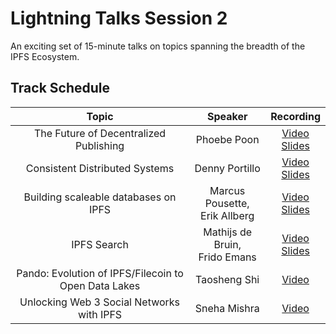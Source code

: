 
# Lightning Talks Session 2

An exciting set of 15-minute talks on topics spanning the breadth of the IPFS Ecosystem.

## Track Schedule
| Topic | Speaker | Recording |
| :---: | :-----: | :-------: |
| The Future of Decentralized Publishing | Phoebe Poon | [Video](https://www.youtube.com/watch?v=wMVP1Gw0UzI&list=PLuhRWgmPaHtQ2w6a7Y-n6PP9M_8pCvIiq&index=1) <br/> [Slides](https://docs.google.com/presentation/d/10Lxfcgav6oqbNLly5sXmdEnfxPSjRJ3OYznYe6FvmTU/edit#slide=id.g14d25db42f8_0_0) |
| Consistent Distributed Systems | Denny Portillo | [Video](https://www.youtube.com/watch?v=LCNFA3dLDIk&list=PLuhRWgmPaHtQ2w6a7Y-n6PP9M_8pCvIiq&index=2) <br/> [Slides](https://docs.google.com/presentation/d/10Lxfcgav6oqbNLly5sXmdEnfxPSjRJ3OYznYe6FvmTU/edit#slide=id.g14d25db42f8_0_26) |
| Building scaleable databases on IPFS | Marcus Pousette,<br/>Erik Allberg | [Video](https://www.youtube.com/watch?v=WH03zVJ3U8s&list=PLuhRWgmPaHtQ2w6a7Y-n6PP9M_8pCvIiq&index=3) <br/> [Slides](https://docs.google.com/presentation/d/10Lxfcgav6oqbNLly5sXmdEnfxPSjRJ3OYznYe6FvmTU/edit#slide=id.g178e6a37261_0_10) |
| IPFS Search | Mathijs de Bruin,<br/>Frido Emans | [Video](https://www.youtube.com/watch?v=88rb83EftjU&list=PLuhRWgmPaHtQ2w6a7Y-n6PP9M_8pCvIiq&index=4) <br/> [Slides](https://docs.google.com/presentation/d/10Lxfcgav6oqbNLly5sXmdEnfxPSjRJ3OYznYe6FvmTU/edit#slide=id.g178e6a37261_4_0) |
| Pando: Evolution of IPFS/Filecoin to Open Data Lakes | Taosheng Shi |[Video](https://www.youtube.com/watch?v=Ueu-FNgrzXY&list=PLuhRWgmPaHtQ2w6a7Y-n6PP9M_8pCvIiq&index=5) |
| Unlocking Web 3 Social Networks with IPFS | Sneha Mishra |[Video](https://www.youtube.com/watch?v=CJ45R8WUsKU&list=PLuhRWgmPaHtQ2w6a7Y-n6PP9M_8pCvIiq&index=6) |